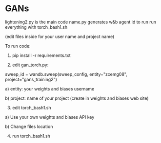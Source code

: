 # GANs

lightening2.py is the main code
name.py generates w&b agent id to run 
run everything with torch_bash1.sh

(edit files inside for your user name and project name) 


To run code:

1) pip install -r requirements.txt  

2) edit gan_torch.py: 

sweep_id = wandb.sweep(sweep_config, entity="zcemg08", project="gans_training2")

a) entity: your weights and biases username 

b) project: name of your project (create in weights and biases web site) 

3) edit torch_bash1.sh

a) Use your own weights and biases API key

b) Change files location 

4) run torch_bash1.sh 





